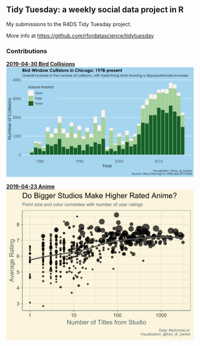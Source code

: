 ## Tidy Tuesday: a weekly social data project in R

My submissions to the R4DS Tidy Tuesday project.

More info at https://github.com/rfordatascience/tidytuesday

### Contributions ###

**[2019-04-30 Bird Collisions](code/2019-04-30_bird-collisions.R)**
![bird collision plot](plots/bird_collisions.png)

**[2019-04-23 Anime](code/2019-04-23-anime.R)**
![anime plot](plots/studio_rating.png)
